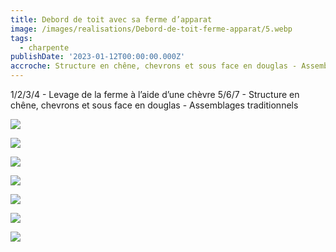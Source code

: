 ```yaml
---
title: Debord de toit avec sa ferme d’apparat
image: /images/realisations/Debord-de-toit-ferme-apparat/5.webp
tags:
  - charpente
publishDate: '2023-01-12T00:00:00.000Z'
accroche: Structure en chêne, chevrons et sous face en douglas - Assemblages traditionnels
---
```


1/2/3/4 - Levage de la ferme à l’aide d’une chèvre
5/6/7 - Structure en chêne, chevrons et sous face en douglas - Assemblages traditionnels

![](/images/realisations/Debord-de-toit-ferme-apparat/1.webp)

![](/images/realisations/Debord-de-toit-ferme-apparat/2.webp)

![](/images/realisations/Debord-de-toit-ferme-apparat/3.webp)

![](/images/realisations/Debord-de-toit-ferme-apparat/4.webp)

![](/images/realisations/Debord-de-toit-ferme-apparat/5.webp)

![](/images/realisations/Debord-de-toit-ferme-apparat/6.webp)

![](/images/realisations/Debord-de-toit-ferme-apparat/7.webp)

